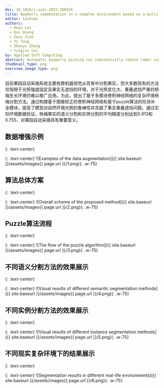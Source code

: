 ```yaml
---
doi: 10.1016/j.asoc.2022.108556
title: Bayberry segmentation in a complex environment based on a multi-module convolutional neural network
editor: leihuan
authors:
  - Huan Lei
  - Kai Huang
  - Zeyu Jiao
  - Yu Tang
  - Zhenyu Zhong
  - Yingjie Cai
by: Applied Soft Computing
abstract: Automatic bayberry picking can substantially reduce labor costs and improve picking efficiency in an orchard management system. Nowadays, an automatic picking system mainly relies on machine vision to segment bayberry fruit from the background. Most existing methods are carried out in an environment where the light intensity is relatively fixed and the bayberries are unobstructed. However, due to the complexity of the growing environment, including variations in lighting and widespread occlusion, segmentation accuracy is quite limited, which affects the large-scale application of automatic picking systems. Aiming at these issues, in this study, a bayberry segmentation method based on a multi-module convolutional neural network is proposed. First, the bayberry images in a real scene were collected and preprocessed to form a dataset. Then, a convolutional neural network was constructed, with an image correction module to improve the network’s robustness to natural ambient lighting. Finally, a shape completion module with a puzzle algorithm was utilized to overcome the occlusion in the natural environment. The experimental results show that the average precision of the proposed method for semantic segmentation and instance segmentation of bayberry fruit can reach 0.913 and 0.755, respectively, which outperforms the existing methods and has important significance for automatic picking in orchards.
thumbnail_type: png
overview_image_type: png
---
```

目前果园自动采摘系统主要依靠机器视觉从背景中分割果实，但大多数现有的方法仅局限于光照强度固定且果实无遮挡的环境，对于光照变化大、重叠遮挡严重的杨梅生长环境仍难以推广应用。为此，提出了基于多模块卷积神经网络的复杂环境杨梅分割方法。通过构建基于图像校正的卷积神经网络和基于puzzle算法的形状补全模块，提高了模型对自然环境光照的鲁棒性并克服了果实重叠遮挡问题。通过实际环境数据验证，杨梅果实的语义分割和实例分割的平均精度分别达到0.913和0.755，对果园自动采摘具有重要意义。


## 数据增强示例
{: .text-center}

{: .text-center}
![Examples of the data augmentation]({{ site.baseurl }}/assets/images{{ page.url }}/1.png){: .w-75}


## 算法总体方案
{: .text-center}

{: .text-center}
![Overall scheme of the proposed method]({{ site.baseurl }}/assets/images{{ page.url }}/2.png){: .w-75}


## Puzzle算法流程
{: .text-center}

{: .text-center}
![The flow of the puzzle algorithm]({{ site.baseurl }}/assets/images{{ page.url }}/3.png){: .w-75}


## 不同语义分割方法的效果展示
{: .text-center}

{: .text-center}
![Visual results of different semantic segmentation methods]({{ site.baseurl }}/assets/images{{ page.url }}/4.png){: .w-75}


## 不同实例分割方法的效果展示
{: .text-center}

{: .text-center}
![Visual results of different instance segmentation methods]({{ site.baseurl }}/assets/images{{ page.url }}/5.png){: .w-75}


## 不同现实复杂环境下的结果展示
{: .text-center}

{: .text-center}
![Segmentation results in different real-life environments]({{ site.baseurl }}/assets/images{{ page.url }}/6.png){: .w-75}
